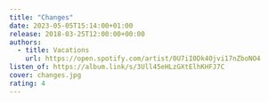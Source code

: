 ```yaml
---
title: "Changes"
date: 2023-05-05T15:14:00+01:00
release: 2018-03-25T12:00:00+00:00
authors:
  - title: Vacations
    url: https://open.spotify.com/artist/0U7iI0Dk4Ojvi17nZboNO4
listen_of: https://album.link/s/3Ull45eHLzGXtElhKHFJ7C
cover: changes.jpg
rating: 4
---
```

